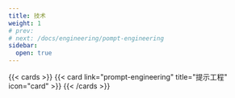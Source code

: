 ```yaml
---
title: 技术
weight: 1
# prev: 
# next: /docs/engineering/pompt-engineering
sidebar:
  open: true
---
```


{{< cards >}}
  {{< card link="prompt-engineering" title="提示工程" icon="card" >}}
{{< /cards >}}
